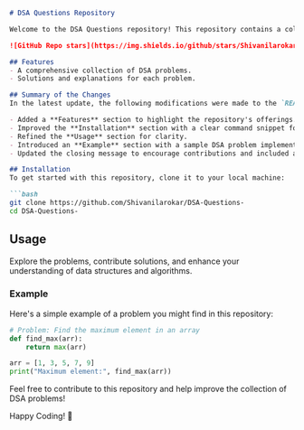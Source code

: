 ```markdown
# DSA Questions Repository

Welcome to the DSA Questions repository! This repository contains a collection of Data Structures and Algorithms (DSA) problems designed to help you enhance your coding skills.

![GitHub Repo stars](https://img.shields.io/github/stars/Shivanilarokar/DSA-Questions-) ![GitHub forks](https://img.shields.io/github/forks/Shivanilarokar/DSA-Questions-) ![GitHub issues](https://img.shields.io/github/issues/Shivanilarokar/DSA-Questions-)

## Features
- A comprehensive collection of DSA problems.
- Solutions and explanations for each problem.

## Summary of the Changes
In the latest update, the following modifications were made to the `README.md` file:

- Added a **Features** section to highlight the repository's offerings.
- Improved the **Installation** section with a clear command snippet for cloning the repository.
- Refined the **Usage** section for clarity.
- Introduced an **Example** section with a sample DSA problem implementation.
- Updated the closing message to encourage contributions and included a fun emoji. 

## Installation
To get started with this repository, clone it to your local machine:

```bash
git clone https://github.com/Shivanilarokar/DSA-Questions-
cd DSA-Questions-
```

## Usage
Explore the problems, contribute solutions, and enhance your understanding of data structures and algorithms.

### Example
Here's a simple example of a problem you might find in this repository:

```python
# Problem: Find the maximum element in an array
def find_max(arr):
    return max(arr)

arr = [1, 3, 5, 7, 9]
print("Maximum element:", find_max(arr))
```

Feel free to contribute to this repository and help improve the collection of DSA problems!

Happy Coding! 🚀
```